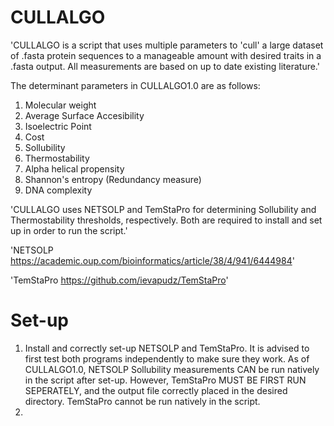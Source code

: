 # CULLALGO
'CULLALGO is a script that uses multiple parameters to 'cull' a large dataset of .fasta protein sequences to a manageable amount with desired traits in a .fasta output. All measurements are based on up to date existing literature.'

The determinant parameters in CULLALGO1.0 are as follows:
1. Molecular weight
2. Average Surface Accesibility
3. Isoelectric Point
4. Cost
5. Sollubility
6. Thermostability
7. Alpha helical propensity
8. Shannon's entropy (Redundancy measure)
9. DNA complexity

'CULLALGO uses NETSOLP and TemStaPro for determining Sollubility and Thermostability thresholds, respectively. Both are required to install and set up in order to run the script.'

'NETSOLP https://academic.oup.com/bioinformatics/article/38/4/941/6444984'

'TemStaPro https://github.com/ievapudz/TemStaPro'

# Set-up

1. Install and correctly set-up NETSOLP and TemStaPro. It is advised to first test both programs independently to make sure they work. As of CULLALGO1.0, NETSOLP Sollubility
measurements CAN be run natively in the script after set-up. However, TemStaPro MUST BE FIRST RUN SEPERATELY, and the output file correctly placed in the desired directory. TemStaPro cannot be run natively in the script.
2. 
